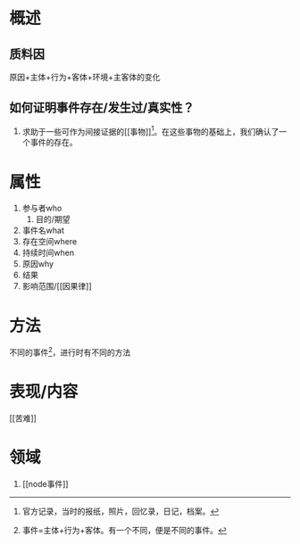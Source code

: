 # 概述
## 质料因
原因+主体+行为+客体+环境+主客体的变化
## 如何证明事件存在/发生过/真实性？
1. 求助于一些可作为间接证据的[[事物]][^1]。在这些事物的基础上，我们确认了一个事件的存在。
# 属性

1. 参与者who
	1. 目的/期望
2. 事件名what
4. 存在空间where
3. 持续时间when
6. 原因why
7. 结果
5. 影响范围/[[因果律]] 
# 方法
不同的事件[^2]，进行时有不同的方法
# 表现/内容
[[苦难]]

# 领域
1. [[node事件]]

[^1]: 官方记录，当时的报纸，照片，回忆录，日记，档案。
[^2]: 事件=主体+行为+客体。有一个不同，便是不同的事件。
